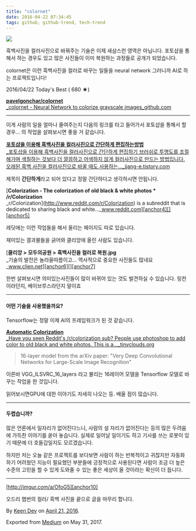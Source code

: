 ```yaml
---
title: "colornet"
date: 2016-04-22 07:34:45
tags: github, github-trend, tech-trend 
---
```



![][image0]

흑백사진을 컬러사진으로 바꿔주는 기술은 이제 새삼스런 영역은 아닙니다. 포토샵을 통해서 하는 경우도 있고 많은 사진들이 이미 복원하는 과정들로 공개가 되었습니다.

colornet은 이런 흑백사진을 컬러로 바꾸는 일들을 neural network 그러니까 AI로 하는 프로젝트입니다!

2016/04/22 Today's Best ( 680 ★)

[**pavelgonchar/colornet**  
_colornet - Neural Network to colorize grayscale images_github.com][anchor0][][anchor1]

---

이게 사람의 일을 얼마나 줄여주는지 다음의 링크를 타고 들어가서 포토샵을 통해서 할 경우... 의 작업을 살펴보시면 좋을 거 같습니다.

[**포토샵을 이용해 흑백사진을 컬러사진으로 간단하게 편집하는방법**  
_포토샵을 이용해 흑백사진을 컬러사진으로 간단하게 편집하기 브러쉬로 투명도를 조절해가며 색칠하는 것보다 더 깔끔하고 어색하지 않게 컬러사진으로 만드는 방법입니다. 오래된 흑백 사진을 컬러사진으로 바꿀 때도 사용하는..._jjang-e.tistory.com][anchor2][][anchor3]

제목이 **간단하게**라고 되어 있다고 정말 간단하다고 생각하시면 안됩니다.

[**Colorization - The colorization of old black & white photos \* /r/Colorization**  
_r/Colorization\](http://www.reddit.com/r/Colorization) is a subreddit that is dedicated to sharing black and white..._www.reddit.com][anchor4][][anchor5]

레딧에는 이런 작업들을 해서 올리는 페이지도 따로 있습니다.

재미있는 결과물들을 긁어와 클리앙에 올린 사람도 있습니다.

[**클리앙 \> 모두의공원 \> 흑백사진을 컬러로 복원.jpg**  
_기술의 발전은 놀라울따름이고... 역사적으로 중요한 사진들도 많네요_www.clien.net][anchor6][][anchor7]

한번 살펴보시면 의미있는사진들이 많이 바뀌어 있는 것도 발견하실 수 있습니다. 링컨이라던지, 베이브루스라던지 말이죠

---

#### 어떤 기술을 사용했을까요?

Tensorflow는 정말 이제 AI의 프레임워크가 된 것 같습니다.

[**Automatic Colorization**  
_Have you seen Reddit's /r/colorization sub? People use photoshop to add color to old black and white photos. This is a..._tinyclouds.org][anchor8][][anchor9]
> 
> 16-layer model from the arXiv paper: "Very Deep Convolutional Networks for Large-Scale Image Recognition"

이른바 VGG\_ILSVRC\_16\_layers 라고 불리는 16레이어 모델을 Tensorflow 모델로 바꾸는 작업을 한 것입니다.

읽어보시면GPU에 대한 이야기도 자세히 나오는 등. 배울 점이 많습니다.

---

#### 두렵습니까?

많은 언론에서 일자리가 없어진다느니, 사람의 설 자리가 없어진다는 등의 많은 두려움에 가득찬 이야기를 쏟아 놓습니다. 실제로 일어날 일이기도 하고 기사를 쓰는 로봇이 있기 때문에 더 호들갑일지도 모르겠습니다.

하지만 저는 오늘 같은 프로젝트를 보다보면 사람이 하는 반복적이고 귀찮지만 자동화 하기 어려웠던 지능이 필요했던 부분들에 긍정적으로 사용된다면 사람이 조금 더 높은 수준의 고민을 할 수 있게 도와줄 수 있는 좋은 세상이 올 것이라는 확신이 더 듭니다.

---

[http://imgur.com/a/OfoG5][anchor10]

오드리 햅번의 컬러/ 흑백 사진을 끝으로 글을 마무리 합니다.

By [Keen Dev][anchor11] on [April 21, 2016][anchor12].

Exported from [Medium][anchor13] on May 31, 2017\.


[anchor0]: https://github.com/pavelgonchar/colornet "https://github.com/pavelgonchar/colornet"
[anchor1]: https://github.com/pavelgonchar/colornet
[anchor2]: http://jjang-e.tistory.com/660 "http://jjang-e.tistory.com/660"
[anchor3]: http://jjang-e.tistory.com/660
[anchor4]: https://www.reddit.com/r/Colorization "https://www.reddit.com/r/Colorization"
[anchor5]: https://www.reddit.com/r/Colorization
[anchor6]: http://www.clien.net/cs2/bbs/board.php?bo_table=park&wr_id=31899905 "http://www.clien.net/cs2/bbs/board.php?bo_table=park&wr_id=31899905"
[anchor7]: http://www.clien.net/cs2/bbs/board.php?bo_table=park&wr_id=31899905
[anchor8]: http://tinyclouds.org/colorize/ "http://tinyclouds.org/colorize/"
[anchor9]: http://tinyclouds.org/colorize/
[anchor10]: http://imgur.com/a/OfoG5
[anchor11]: https://medium.com/@keendev
[anchor12]: https://medium.com/p/c10ec398cd45
[anchor13]: https://medium.com


[image0]: /images/1*cpuB9pgtIEDiusfJCYwDMw.pn